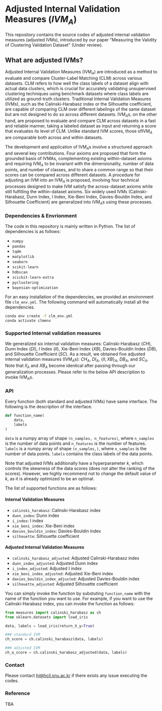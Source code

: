 # Adjusted Internal Validation Measures ($`IVM{}_A`$)

This repository contains the source codes of adjusted internal validation measures (adjusted IVMs), introduced by our paper "Measuring the Validity of Clustering Validation Dataset" (Under review). 

## What are adjusted IVMs?

Adjusted Internal Validation Measures (IVM$`{}_A`$) are introduced as a method to evaluate and compare Cluster-Label Matching (CLM) across various datasets. CLM refers to how well the class labels of a dataset align with actual data clusters, which is crucial for accurately validating unsupervised clustering techniques using benchmark datasets where class labels are utilized as ground-truth clusters. Traditional Internal Validation Measures (IVMs), such as the Calinski-Harabasz index or the Silhouette coefficient, are capable of comparing CLM over different labelings of the same dataset but are not designed to do so across different datasets. IVM$`{}_A`$s, on the other hand, are proposed to evaluate and compare CLM across datasets in a fast and reliable manner, taking a labeled dataset as input and returning a score that evaluates its level of CLM. Unlike standard IVM scores, those ofIVM$`{}_A`$ are comparable both across and within datasets.

The development and application of IVM$`{}_A`$s involve a structured approach and several key contributions. Four axioms are proposed that form the grounded basis of IVMAs, complementing existing within-dataset axioms and requiring IVM$`{}_A`$ to be invariant with the dimensionality, number of data points, and number of classes, and to share a common range so that their scores can be compared across different datasets. A procedure for adjusting an IVM into an IVM$`{}_A`$ is proposed, involving four technical processes designed to make IVM satisfy the across-dataset axioms while still fulfilling the within-dataset axioms. Six widely used IVMs (Calinski-Harabasz, Dunn Index, I Index, Xie-Beni Index, Davies-Bouldin Index, and Silhouette Coefficient) are generalized into IVM$`{}_A`$s using these processes.

### Dependencies & Envrionment

The code in this repository is mainly written in Python. The list of dependencies is as follows:

- `numpy`
- `pandas`
- `tqdm`
- `matplotlib`
- `seaborn`
- `scikit-learn`
- `hdbscan`
- `scickit-learn-extra`
- `pyclustering`
- `bayesian-optimization`

For an easy installation of the dependencies, we provided an environment file `clm_env.yml`. The following command will automatically install all the dependencies.

```sh
conda env create -f clm_env.yml
conda activate clmenv
```

### Supported Internal validation measures

We generalized six internal validation measures: Calinski-Harabasz ($CH$), Dunn Index ($DI$), I Index ($II$), Xie-Beni Index ($XB$), Davies-Bouldin Index ($DB$), and Silhouette Coefficient ($SC$). As a result, we obtained five adjusted internal validation measures (IVM$`{}_A`$s): $CH_A$, $DI_A$, $`\{II, XB\}_A`$, $DB_A$, and $SC_A$. Note that $II_A$ and $XB_A$ become identical after passing through our generalization processes. Please refer to the below API description to invoke IVM$`{}_A`$s.

### API

Every function (both standard and adjusted IVMs) have same interface. The following is the description of the interface.

```python
def function_name(
	data,
	labels
)
```

`data` is a numpy array of shape `(n_samples, n_features)`, where `n_samples` is the number of data points and `n_features` is the number of features. `labels` is a numpy array of shape `(n_samples,)`, where `n_samples` is the number of data points. `labels` contains the class labels of the data points.

Note that adjusted IVMs additionally have a hyperparameter $k$, which controls the skewness of the data scores (does not alter the ranking of the scores). However, we highly recommend not to change the default value of $k$, as it is already optimized to be an optimal.

The list of supported functions are as follows:

#### Internal Validation Measures
- `calinski_harabasz`: Calinski-Harabasz index
- `dunn_index`: Dunn index
- `i_index`: I index
- `xie_beni_index`: Xie-Beni index
- `davies_bouldin_index`: Davies-Bouldin index
- `silhouette`: Silhouette coefficient

#### Adjusted Internal Validation Measures
- `calinski_harabasz_adjusted`: Adjusted Calinski-Harabasz index
- `dunn_index_adjusted`: Adjusted Dunn index
- `i_index_adjusted`: Adjusted I index
- `xie_beni_index_adjusted`: Adjusted Xie-Beni index
- `davies_bouldin_index_adjusted`: Adjusted Davies-Bouldin index
- `silhouette_adjusted`: Adjusted Silhouette coefficient

You can simply invoke the function by substuting `function_name` with the name of the function you want to use. For example, if you want to use the Calinski-Harabasz index, you can invoke the function as follows:

```python
from measures import calinski_harabasz as ch
from sklearn.datasets import load_iris

data, labels = load_iris(return_X_y=True)

### standard IVM
ch_score = ch.calinski_harabasz(data, labels)

### adjusted IVM
ch_a_score = ch.calinski_harabasz_adjusted(data, labels)

```


### Contact

Please contact [hj@hcil.snu.ac.kr](mailto:hcil.snu.ac.kr) if there exists any issue executing the codes.
  
### Reference

TBA
 

	
